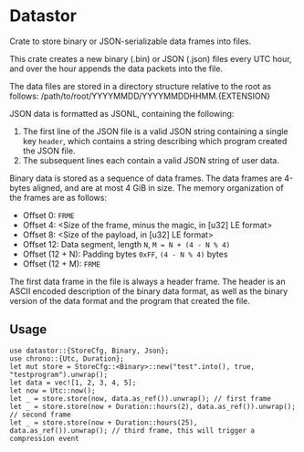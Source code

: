 # Datastor

Crate to store binary or JSON-serializable data frames into files.

This crate creates a new binary (.bin) or JSON (.json) files every
UTC hour, and over the hour appends the data packets into the file.

The data files are stored in a directory structure relative to the
root as follows:
/path/to/root/YYYYMMDD/YYYYMMDDHHMM.{EXTENSION}

JSON data is formatted as JSONL, containing the following:
 1. The first line of the JSON file is a valid JSON string containing
    a single key `header`, which contains a string describing which
    program created the JSON file.
 2. The subsequent lines each contain a valid JSON string of user data.

Binary data is stored as a sequence of data frames. The data frames
are 4-bytes aligned, and are at most 4 GiB in size. The memory organization
of the frames are as follows:
- Offset 0: `FRME`
- Offset 4: <Size of the frame, minus the magic, in [u32] LE format>
- Offset 8: <Size of the payload, in [u32] LE format>
- Offset 12: Data segment, length `N`, `M = N + (4 - N % 4)`
- Offset (12 + N): Padding bytes `0xFF`, `(4 - N % 4)` bytes
- Offset (12 + M): `FRME`

The first data frame in the file is always a header frame. The header
is an ASCII encoded description of the binary data format, as well as
the binary version of the data format and the program that created the
file.

## Usage
```rust,no_run
use datastor::{StoreCfg, Binary, Json};
use chrono::{Utc, Duration};
let mut store = StoreCfg::<Binary>::new("test".into(), true, "testprogram").unwrap();
let data = vec![1, 2, 3, 4, 5];
let now = Utc::now();
let _ = store.store(now, data.as_ref()).unwrap(); // first frame
let _ = store.store(now + Duration::hours(2), data.as_ref()).unwrap(); // second frame
let _ = store.store(now + Duration::hours(25), data.as_ref()).unwrap(); // third frame, this will trigger a compression event
```
